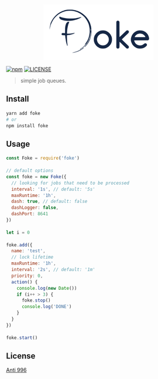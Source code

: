 <div align="center">
	<div>
		<img width="300" src="https://github.com/yahtnif/static/raw/master/logo/foke.svg?sanitize=true" alt="foke">
	</div>
</div>

[![npm](https://badgen.net/npm/v/foke)](https://www.npmjs.com/package/foke)
[![LICENSE](https://img.shields.io/badge/license-Anti%20996-blue.svg)](https://github.com/996icu/996.ICU/blob/master/LICENSE)

> simple job queues.

## Install

```sh
yarn add foke
# or
npm install foke
```

## Usage

```js
const Foke = require('foke')

// default options
const foke = new Foke({
  // looking for jobs that need to be processed
  interval: '1s', // default: '5s'
  maxRuntime: '1h',
  dash: true, // default: false
  dashLogger: false,
  dashPort: 8641
})

let i = 0

foke.add({
  name: 'test',
  // lock lifetime
  maxRuntime: '1h',
  interval: '2s', // default: '1m'
  priority: 0,
  action() {
    console.log(new Date())
    if (i++ > 3) {
      foke.stop()
      console.log('DONE')
    }
  }
})

foke.start()
```

## License

[Anti 996](./LICENSE)
